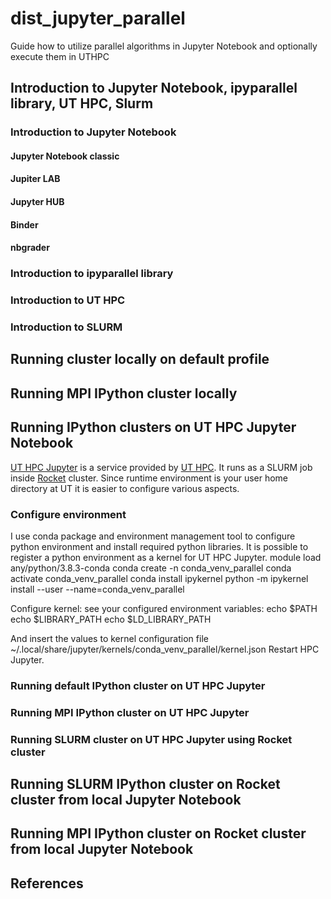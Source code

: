 # dist_jupyter_parallel
Guide how to utilize parallel algorithms in Jupyter Notebook and optionally execute them in UTHPC

## Introduction to Jupyter Notebook, ipyparallel library, UT HPC, Slurm

### Introduction to Jupyter Notebook

#### Jupyter Notebook classic

#### Jupiter LAB

#### Jupyter HUB

#### Binder

#### nbgrader

### Introduction to ipyparallel library

### Introduction to UT HPC

### Introduction to SLURM

## Running cluster locally on default profile

## Running MPI IPython cluster locally

## Running IPython clusters on UT HPC Jupyter Notebook

[UT HPC Jupyter][1] is a service provided by [UT HPC][2].
It runs as a SLURM job inside [Rocket][3] cluster. Since runtime environment is your user home directory at UT it is easier to configure various aspects.

### Configure environment
I use conda package and environment management tool to configure python environment and install required python libraries. It is possible to register a python environment as a kernel for UT HPC Jupyter.
  <sh>
    module load any/python/3.8.3-conda
    conda create -n conda_venv_parallel
    conda activate conda_venv_parallel
    conda install ipykernel
    python -m ipykernel install --user --name=conda_venv_parallel
  </sh>

Configure kernel:
see your configured environment variables:
  echo $PATH
  echo $LIBRARY_PATH
  echo $LD_LIBRARY_PATH

And insert the values to kernel configuration file ~/.local/share/jupyter/kernels/conda_venv_parallel/kernel.json
Restart HPC Jupyter.

### Running default IPython cluster on UT HPC Jupyter 

### Running MPI IPython cluster on UT HPC Jupyter

### Running SLURM cluster on UT HPC Jupyter using Rocket cluster

## Running SLURM IPython cluster on Rocket cluster from local Jupyter Notebook

## Running MPI IPython cluster on Rocket cluster from local Jupyter Notebook


## References

[1]: https://docs.hpc.ut.ee/public/services/jupyter.hpc.ut.ee/ "UT HPC Jupyter"
[2]: https://hpc.ut.ee/ "UT HPC docs"
[3]: https://hpc.ut.ee/services/HPC-services/Rocket "UT HPC rocket"
[4]: https://docs.hpc.ut.ee/public/cluster/Software/python_envs "Python environments in HPC"

